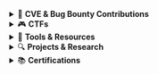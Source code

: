 <details>
  <summary>🐞 <strong>CVE & Bug Bounty Contributions</strong></summary>
<kbd> <br> <a href="https://github.com/SecShiv/CVE/blob/main/CVE-2024-50807.md">CVE-2024-50807</a> <br> </kbd>
  
- Self-Hosted Governments/Municipalities, CMS
- 1 Earned Web Bug    

</details>

<details>
  <summary>🎮 <strong>CTFs</strong></summary>

- [HackTheBox](https://app.hackthebox.com/profile/1883023), [HackTheBox Uni CTFs](https://ctf.hackthebox.com/user/profile/543340), [HackTheBox CTFs](https://ctf.hackthebox.com/user/profile/340538)  
- [TryHackMe](https://tryhackme.com/p/HackShiv)  
- [RootMe](https://www.root-me.org/HackShiv?lang=en#1fd907f1a92ab32cb510f5b331f03d30)  
- [Bl4ckh4ck5's XSS CTFs 😉:](https://ctfs.hackoclipse.com/) Completed CTFs 4, 5, 8, 10, 12
  - https://x.com/bl4ckh4ck5/

</details>

<details>
  <summary>🧰 <strong>Tools & Resources</strong></summary>

- [Dorking](https://github.com/SecShiv/OneDorkForAll)  
- [Common Auth Bypass Headers Tooling](https://github.com/SecShiv/40XHeaderBypasser)
- [ffuf outputter](https://github.com/SecShiv/ffuf-outputter), [And More..](https://github.com/SecShiv?tab=repositories)  

</details>

<details>
  <summary>🔍 <strong>Projects & Research</strong></summary>

- [Weird Unexpected File Upload Vector](https://github.com/SecShiv/Projects-and-Research/blob/main/File%20Upload%3A%20Boundary%20Parameter%20Removal.md)  
- [Android Setup](https://github.com/SecShiv/Projects-and-Research/blob/main/Android%20-%20All-In-One%20Solution.pdf)

</details>

<details>
  <summary>📚 <strong>Certifications</strong></summary>

- [Pentest+, Net+, A+, etc.](https://www.credly.com/users/shivam-khanna.f03465d1)  
- [Notes](https://github.com/SecShiv/Cert-Notes) 

</details>
